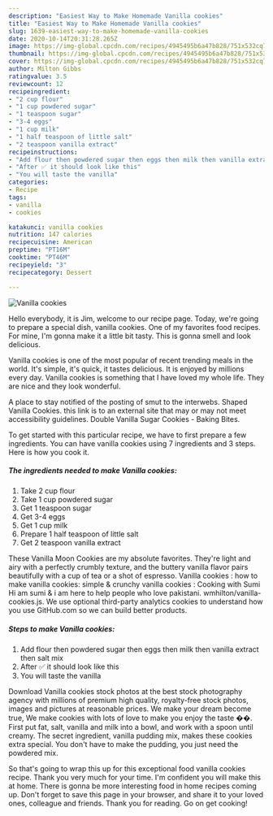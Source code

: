 ```yaml
---
description: "Easiest Way to Make Homemade Vanilla cookies"
title: "Easiest Way to Make Homemade Vanilla cookies"
slug: 1639-easiest-way-to-make-homemade-vanilla-cookies
date: 2020-10-14T20:31:28.265Z
image: https://img-global.cpcdn.com/recipes/4945495b6a47b828/751x532cq70/vanilla-cookies-recipe-main-photo.jpg
thumbnail: https://img-global.cpcdn.com/recipes/4945495b6a47b828/751x532cq70/vanilla-cookies-recipe-main-photo.jpg
cover: https://img-global.cpcdn.com/recipes/4945495b6a47b828/751x532cq70/vanilla-cookies-recipe-main-photo.jpg
author: Milton Gibbs
ratingvalue: 3.5
reviewcount: 12
recipeingredient:
- "2 cup flour"
- "1 cup powdered sugar"
- "1 teaspoon sugar"
- "3-4 eggs"
- "1 cup milk"
- "1 half teaspoon of little salt"
- "2 teaspoon vanilla extract"
recipeinstructions:
- "Add flour then powdered sugar then eggs then milk then vanilla extract then salt mix"
- "After ✅ it should look like this"
- "You will taste the vanilla"
categories:
- Recipe
tags:
- vanilla
- cookies

katakunci: vanilla cookies 
nutrition: 147 calories
recipecuisine: American
preptime: "PT16M"
cooktime: "PT46M"
recipeyield: "3"
recipecategory: Dessert

---
```



![Vanilla cookies](https://img-global.cpcdn.com/recipes/4945495b6a47b828/751x532cq70/vanilla-cookies-recipe-main-photo.jpg)

Hello everybody, it is Jim, welcome to our recipe page. Today, we're going to prepare a special dish, vanilla cookies. One of my favorites food recipes. For mine, I'm gonna make it a little bit tasty. This is gonna smell and look delicious.

Vanilla cookies is one of the most popular of recent trending meals in the world. It's simple, it's quick, it tastes delicious. It is enjoyed by millions every day. Vanilla cookies is something that I have loved my whole life. They are nice and they look wonderful.

A place to stay notified of the posting of smut to the interwebs. Shaped Vanilla Cookies. this link is to an external site that may or may not meet accessibility guidelines. Double Vanilla Sugar Cookies - Baking Bites.


To get started with this particular recipe, we have to first prepare a few ingredients. You can have vanilla cookies using 7 ingredients and 3 steps. Here is how you cook it.

<!--inarticleads1-->

##### The ingredients needed to make Vanilla cookies:

1. Take 2 cup flour
1. Take 1 cup powdered sugar
1. Get 1 teaspoon sugar
1. Get 3-4 eggs
1. Get 1 cup milk
1. Prepare 1 half teaspoon of little salt
1. Get 2 teaspoon vanilla extract


These Vanilla Moon Cookies are my absolute favorites. They&#39;re light and airy with a perfectly crumbly texture, and the buttery vanilla flavor pairs beautifully with a cup of tea or a shot of espresso. Vanilla cookies : how to make vanilla cookies: simple &amp; crunchy vanilla cookies : Cooking with Sumi Hi am sumi &amp; i am here to help people who love pakistani. wmhilton/vanilla-cookies.js. We use optional third-party analytics cookies to understand how you use GitHub.com so we can build better products. 

<!--inarticleads2-->

##### Steps to make Vanilla cookies:

1. Add flour then powdered sugar then eggs then milk then vanilla extract then salt mix
1. After ✅ it should look like this
1. You will taste the vanilla


Download Vanilla cookies stock photos at the best stock photography agency with millions of premium high quality, royalty-free stock photos, images and pictures at reasonable prices. We make your dream become true, We make cookies with lots of love to make you enjoy the taste ��. First put fat, salt, vanilla and milk into a bowl, and work with a spoon until creamy. The secret ingredient, vanilla pudding mix, makes these cookies extra special. You don&#39;t have to make the pudding, you just need the powdered mix. 

So that's going to wrap this up for this exceptional food vanilla cookies recipe. Thank you very much for your time. I'm confident you will make this at home. There is gonna be more interesting food in home recipes coming up. Don't forget to save this page in your browser, and share it to your loved ones, colleague and friends. Thank you for reading. Go on get cooking!
